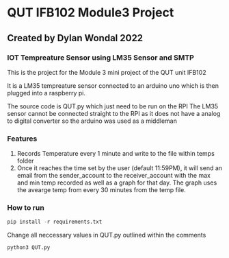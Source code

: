 # QUT IFB102 Module3 Project

## Created by Dylan Wondal 2022

### IOT Tempreature Sensor using LM35 Sensor and SMTP

This is the project for the Module 3 mini project of the QUT unit IFB102

It is a LM35 tempreature sensor connected to an arduino uno which is then plugged into a raspberry pi.

The source code is QUT.py which just need to be run on the RPI
The LM35 sensor cannot be connected straight to the RPI as it does not have a analog to digital converter so the arduino was used as a middleman

### Features

1. Records Temperature every 1 minute and write to the file within temps folder
2. Once it reaches the time set by the user (default 11:59PM), it will send an email from the sender_account to the receiver_account with the max and min temp recorded as well as a graph for that day. The graph uses the avearge temp from every 30 minutes from the temp file.

### How to run

```python
pip install -r requirements.txt
```

Change all neccessary values in QUT.py outlined within the comments

```python
python3 QUT.py
```
